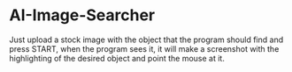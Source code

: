 # AI-Image-Searcher
Just upload a stock image with the object that the program should find and press START, when the program sees it, it will make a screenshot with the highlighting of the desired object and point the mouse at it.
